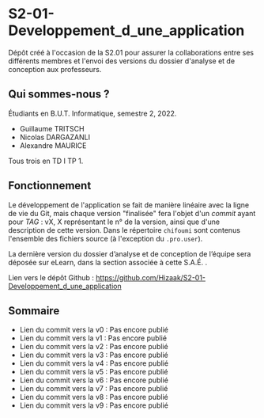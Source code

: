 # S2-01-Developpement_d_une_application
Dépôt créé à l'occasion de la S2.01 pour assurer la collaborations entre ses différents membres et l'envoi des versions du dossier d'analyse et de conception aux professeurs.

## Qui sommes-nous ?

Étudiants en B.U.T. Informatique, semestre 2, 2022.

- Guillaume TRITSCH
- Nicolas DARGAZANLI
- Alexandre MAURICE

Tous trois en TD I TP 1.

## Fonctionnement

Le développement de l'application se fait de manière linéaire avec la ligne de vie du Git, mais chaque version "finalisée" fera l'objet d'un *commit* ayant pour *TAG* : 
vX, X représentant le n° de la version, ainsi que d'une description de cette version.
 Dans le répertoire ```chifoumi``` sont contenus l'ensemble des fichiers source (à l'exception du ``.pro.user``).
 
La dernière version du dossier d’analyse et de conception de l’équipe sera déposée sur eLearn, dans la section associée à cette S.A.É. .

Lien vers le dépôt Github : https://github.com/Hizaak/S2-01-Developpement_d_une_application

## Sommaire
- Lien du commit vers la v0 : Pas encore publié
- Lien du commit vers la v1 : Pas encore publié
- Lien du commit vers la v2 : Pas encore publié
- Lien du commit vers la v3 : Pas encore publié
- Lien du commit vers la v4 : Pas encore publié
- Lien du commit vers la v5 : Pas encore publié
- Lien du commit vers la v6 : Pas encore publié
- Lien du commit vers la v7 : Pas encore publié
- Lien du commit vers la v8 : Pas encore publié
- Lien du commit vers la v9 : Pas encore publié
